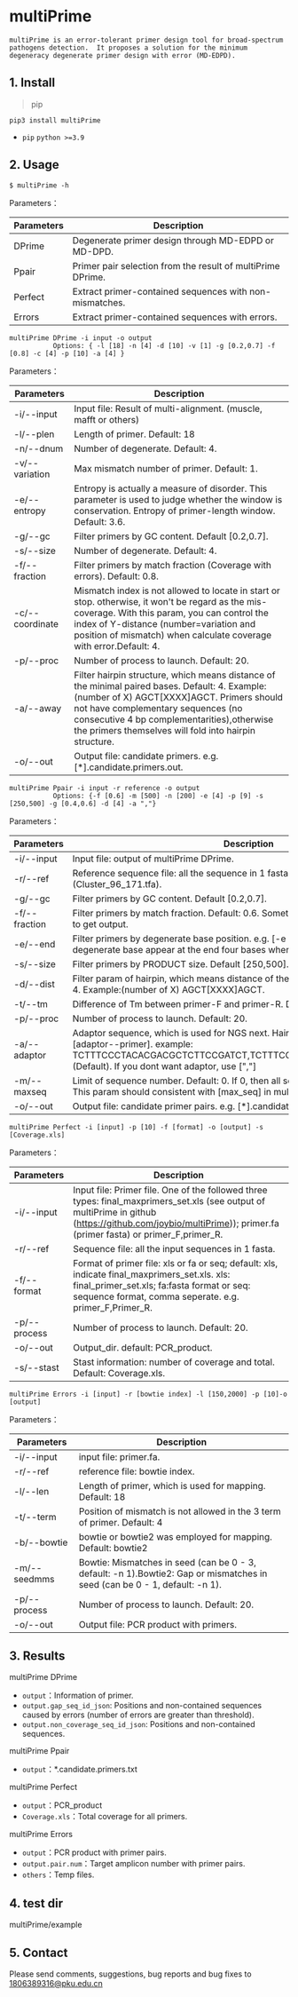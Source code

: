 # multiPrime

`multiPrime is an error-tolerant primer design tool for broad-spectrum pathogens detection. 
It proposes a solution for the minimum degeneracy degenerate primer design with error (MD-EDPD).` 

## 1. Install

> pip

```
pip3 install multiPrime
```

+ `pip` `python >=3.9`



## 2. Usage

```
$ multiPrime -h 
```
Parameters：

| Parameters    | Description                                                 |
|---------------|-------------------------------------------------------------|
| DPrime        | Degenerate primer design through MD-EDPD or MD-DPD.         |
| Ppair         | Primer pair selection from the result of multiPrime DPrime. |
| Perfect       | Extract primer-contained sequences with non-mismatches.     |
| Errors        | Extract primer-contained sequences with errors.             |
```
multiPrime DPrime -i input -o output
           Options: { -l [18] -n [4] -d [10] -v [1] -g [0.2,0.7] -f [0.8] -c [4] -p [10] -a [4] }
```
Parameters：

| Parameters      | Description                                                                                                                                                                                                                                                                              |
|-----------------|------------------------------------------------------------------------------------------------------------------------------------------------------------------------------------------------------------------------------------------------------------------------------------------|
| -i/--input      | Input file: Result of multi-alignment. (muscle, mafft or others)                                                                                                                                                                                                                         |
| -l/--plen       | Length of primer. Default: 18                                                                                                                                                                                                                                                            |
| -n/--dnum       | Number of degenerate. Default: 4.                                                                                                                                                                                                                                                        |
| -v/--variation  | Max mismatch number of primer. Default: 1.                                                                                                                                                                                                                                               |
| -e/--entropy    | Entropy is actually a measure of disorder. This parameter is used to judge whether the window is conservation. Entropy of primer-length window. Default: 3.6.                                                                                                                            |
| -g/--gc         | Filter primers by GC content. Default [0.2,0.7].                                                                                                                                                                                                                                         |
| -s/--size       | Number of degenerate. Default: 4.                                                                                                                                                                                                                                                        |
| -f/--fraction   | Filter primers by match fraction (Coverage with errors). Default: 0.8.                                                                                                                                                                                                                   |
| -c/--coordinate | Mismatch index is not allowed to locate in start or stop. otherwise, it won't be regard as the mis-coverage. With this param, you can control the index of Y-distance (number=variation and position of mismatch) when calculate coverage with error.Default: 4.                         |
| -p/--proc       | Number of process to launch. Default: 20.                                                                                                                                                                                                                                                |
| -a/--away       | Filter hairpin structure, which means distance of the minimal paired bases. Default: 4. Example:(number of X) AGCT[XXXX]AGCT. Primers should not have complementary sequences (no consecutive 4 bp complementarities),otherwise the primers themselves will fold into hairpin structure. |
| -o/--out        | Output file: candidate primers. e.g.  [*].candidate.primers.out.                                                                                                                                                                                                                         |
```
multiPrime Ppair -i input -r reference -o output
           Options: {-f [0.6] -m [500] -n [200] -e [4] -p [9] -s [250,500] -g [0.4,0.6] -d [4] -a ","}
```
Parameters：

| Parameters    | Description                                                                                                                                                                                                         |
|---------------|---------------------------------------------------------------------------------------------------------------------------------------------------------------------------------------------------------------------|
| -i/--input    | Input file: output of multiPrime DPrime.                                                                                                                                                                            |
| -r/--ref      | Reference sequence file: all the sequence in 1 fasta, for example: (Cluster_96_171.tfa).                                                                                                                            |
| -g/--gc       | Filter primers by GC content. Default [0.2,0.7].                                                                                                                                                                    |
| -f/--fraction | Filter primers by match fraction. Default: 0.6. Sometimes you need a small fraction to get output.                                                                                                                  |
| -e/--end      | Filter primers by degenerate base position. e.g. [-e 4] means I dont want degenerate base appear at the end four bases when primer pre-filter. Default: 4.                                                          |
| -s/--size     | Filter primers by PRODUCT size. Default [250,500].                                                                                                                                                                  |
| -d/--dist     | Filter param of hairpin, which means distance of the minimal paired bases. Default: 4. Example:(number of X) AGCT[XXXX]AGCT.                                                                                        |
| -t/--tm       | Difference of Tm between primer-F and primer-R. Default: 5.                                                                                                                                                         |
| -p/--proc     | Number of process to launch. Default: 20.                                                                                                                                                                           |
| -a/--adaptor  | Adaptor sequence, which is used for NGS next. Hairpin or dimer detection for [adaptor--primer]. example: TCTTTCCCTACACGACGCTCTTCCGATCT,TCTTTCCCTACACGACGCTCTTCCGATCT (Default). If you dont want adaptor, use [","] |
| -m/--maxseq   | Limit of sequence number. Default: 0. If 0, then all sequence will take into account. This param should consistent with [max_seq] in multi-alignment.                                                               |
| -o/--out      | Output file: candidate primer pairs. e.g.  [*].candidate.primers.txt.                                                                                                                                               |
```
multiPrime Perfect -i [input] -p [10] -f [format] -o [output] -s [Coverage.xls]
```
Parameters：

| Parameters   | Description                                                                                                                                                                                                    |
|--------------|----------------------------------------------------------------------------------------------------------------------------------------------------------------------------------------------------------------|
| -i/--input   | Input file: Primer file. One of the followed three types: final_maxprimers_set.xls (see output of multiPrime in github (https://github.com/joybio/multiPrime)); primer.fa (primer fasta) or primer_F,primer_R. |
| -r/--ref     | Sequence file: all the input sequences in 1 fasta.                                                                                                                                                             |
| -f/--format  | Format of primer file: xls or fa or seq; default: xls, indicate final_maxprimers_set.xls. xls: final_primer_set.xls; fa:fasta format or seq: sequence format, comma seperate. e.g. primer_F,Primer_R.          |
| -p/--process | Number of process to launch. Default: 20.                                                                                                                                                                      |
| -o/--out     | Output_dir. default: PCR_product.                                                                                                                                                                              |
| -s/--stast   | Stast information: number of coverage and total. Default: Coverage.xls.                                                                                                                                        |
```
multiPrime Errors -i [input] -r [bowtie index] -l [150,2000] -p [10]-o [output]
```
Parameters：

| Parameters   | Description                                                                                                                |
|--------------|----------------------------------------------------------------------------------------------------------------------------|
| -i/--input   | input file: primer.fa.                                                                                                     |
| -r/--ref     | reference file: bowtie index.                                                                                              |
| -l/--len     | Length of primer, which is used for mapping. Default: 18                                                                   |
| -t/--term    | Position of mismatch is not allowed in the 3 term of primer. Default: 4                                                    |
| -b/--bowtie  | bowtie or bowtie2 was employed for mapping. Default: bowtie2                                                               |
| -m/--seedmms | Bowtie: Mismatches in seed (can be 0 - 3, default: -n 1).Bowtie2: Gap or mismatches in seed (can be 0 - 1, default: -n 1). |
| -p/--process | Number of process to launch. Default: 20.                                                                                  |
| -o/--out     | Output file: PCR product with primers.                                                                                     |


## 3. Results

multiPrime DPrime
+ `output`：Information of primer.
+ `output.gap_seq_id_json`: Positions and non-contained sequences caused by errors (number of errors are greater than threshold).
+ `output.non_coverage_seq_id_json`: Positions and non-contained sequences.

multiPrime Ppair 
+ `output`：*.candidate.primers.txt

multiPrime Perfect 
+ `output`：PCR_product
+ `Coverage.xls`：Total coverage for all primers.

multiPrime Errors 
+ `output`：PCR product with primer pairs.
+ `output.pair.num`：Target amplicon number with primer pairs.
+ `others`：Temp files.

## 4. test dir


multiPrime/example


## 5. Contact


Please send comments, suggestions, bug reports and bug fixes to 1806389316@pku.edu.cn

